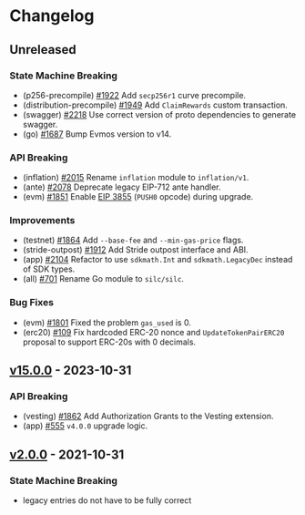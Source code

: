 <!--
Some comments at head of file...
-->
# Changelog

## Unreleased

### State Machine Breaking

- (p256-precompile) [#1922](https://github.com/silc/silc/pull/1922) Add `secp256r1` curve precompile.
- (distribution-precompile) [#1949](https://github.com/silc/silc/pull/1949) Add `ClaimRewards` custom transaction.
- (swagger) [#2218](https://github.com/silc/silc/pull/2218) Use correct version of proto dependencies to generate swagger.
- (go) [#1687](https://github.com/silc/silc/pull/1687) Bump Evmos version to v14.

### API Breaking

- (inflation) [#2015](https://github.com/silc/silc/pull/2015) Rename `inflation` module to `inflation/v1`.
- (ante) [#2078](https://github.com/silc/silc/pull/2078) Deprecate legacy EIP-712 ante handler.
- (evm) [#1851](https://github.com/silc/silc/pull/1851) Enable [EIP 3855](https://eips.ethereum.org/EIPS/eip-3855) (`PUSH0` opcode) during upgrade.

### Improvements

- (testnet) [#1864](https://github.com/silc/silc/pull/1864) Add `--base-fee` and `--min-gas-price` flags.
- (stride-outpost) [#1912](https://github.com/silc/silc/pull/1912) Add Stride outpost interface and ABI.
- (app) [#2104](https://github.com/silc/silc/pull/2104) Refactor to use `sdkmath.Int` and `sdkmath.LegacyDec` instead of SDK types.
- (all) [#701](https://github.com/silc/silc/pull/701) Rename Go module to `silc/silc`.

### Bug Fixes

- (evm) [#1801](https://github.com/silc/silc/pull/1801) Fixed the problem `gas_used` is 0.
- (erc20) [#109](https://github.com/silc/silc/pull/109) Fix hardcoded ERC-20 nonce and `UpdateTokenPairERC20` proposal to support ERC-20s with 0 decimals.

## [v15.0.0](https://github.com/silc/silc/releases/tag/v15.0.0) - 2023-10-31

### API Breaking

- (vesting) [#1862](https://github.com/silc/silc/pull/1862) Add Authorization Grants to the Vesting extension.
- (app) [#555](https://github.com/silc/silc/pull/555) `v4.0.0` upgrade logic.

## [v2.0.0](https://github.com/silc/silc/releases/tag/v2.0.0) - 2021-10-31

### State Machine Breaking

- legacy entries do not have to be fully correct
